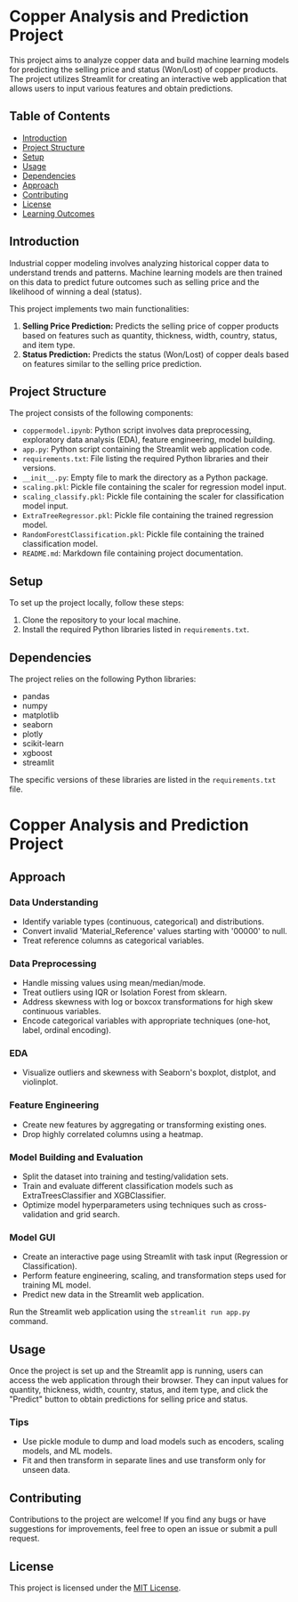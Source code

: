# Copper Analysis and Prediction Project

This project aims to analyze copper data and build machine learning models for predicting the selling price and status (Won/Lost) of copper products. The project utilizes Streamlit for creating an interactive web application that allows users to input various features and obtain predictions.

## Table of Contents

- [Introduction](#introduction)
- [Project Structure](#project-structure)
- [Setup](#setup)
- [Usage](#usage)
- [Dependencies](#dependencies)
- [Approach](#approach)
- [Contributing](#contributing)
- [License](#license)
- [Learning Outcomes](#learning-outcomes)

## Introduction

Industrial copper modeling involves analyzing historical copper data to understand trends and patterns. Machine learning models are then trained on this data to predict future outcomes such as selling price and the likelihood of winning a deal (status).

This project implements two main functionalities:

1. **Selling Price Prediction:** Predicts the selling price of copper products based on features such as quantity, thickness, width, country, status, and item type.
2. **Status Prediction:** Predicts the status (Won/Lost) of copper deals based on features similar to the selling price prediction.

## Project Structure

The project consists of the following components:
- `coppermodel.ipynb`: Python script involves data preprocessing, exploratory data analysis (EDA), feature engineering, model building.
- `app.py`: Python script containing the Streamlit web application code.
- `requirements.txt`: File listing the required Python libraries and their versions.
- `__init__.py`: Empty file to mark the directory as a Python package.
- `scaling.pkl`: Pickle file containing the scaler for regression model input.
- `scaling_classify.pkl`: Pickle file containing the scaler for classification model input.
- `ExtraTreeRegressor.pkl`: Pickle file containing the trained regression model.
- `RandomForestClassification.pkl`: Pickle file containing the trained classification model.
- `README.md`: Markdown file containing project documentation.

## Setup

To set up the project locally, follow these steps:

1. Clone the repository to your local machine.
2. Install the required Python libraries listed in `requirements.txt`.
 ## Dependencies

The project relies on the following Python libraries:

- pandas
- numpy
- matplotlib
- seaborn
- plotly
- scikit-learn
- xgboost
- streamlit

The specific versions of these libraries are listed in the `requirements.txt` file.
 # Copper Analysis and Prediction Project
## Approach

### Data Understanding
- Identify variable types (continuous, categorical) and distributions.
- Convert invalid 'Material_Reference' values starting with '00000' to null.
- Treat reference columns as categorical variables.

### Data Preprocessing
- Handle missing values using mean/median/mode.
- Treat outliers using IQR or Isolation Forest from sklearn.
- Address skewness with log or boxcox transformations for high skew continuous variables.
- Encode categorical variables with appropriate techniques (one-hot, label, ordinal encoding).

### EDA
- Visualize outliers and skewness with Seaborn's boxplot, distplot, and violinplot.

### Feature Engineering
- Create new features by aggregating or transforming existing ones.
- Drop highly correlated columns using a heatmap.

### Model Building and Evaluation

- Split the dataset into training and testing/validation sets.
- Train and evaluate different classification models such as ExtraTreesClassifier and XGBClassifier.
- Optimize model hyperparameters using techniques such as cross-validation and grid search.

### Model GUI

- Create an interactive page using Streamlit with task input (Regression or Classification).
- Perform feature engineering, scaling, and transformation steps used for training ML model.
- Predict new data in the Streamlit web application.

Run the Streamlit web application using the `streamlit run app.py` command.

## Usage

Once the project is set up and the Streamlit app is running, users can access the web application through their browser. They can input values for quantity, thickness, width, country, status, and item type, and click the "Predict" button to obtain predictions for selling price and status.

### Tips

- Use pickle module to dump and load models such as encoders, scaling models, and ML models.
- Fit and then transform in separate lines and use transform only for unseen data.

## Contributing

Contributions to the project are welcome! If you find any bugs or have suggestions for improvements, feel free to open an issue or submit a pull request.

## License

This project is licensed under the [MIT License](LICENSE).

